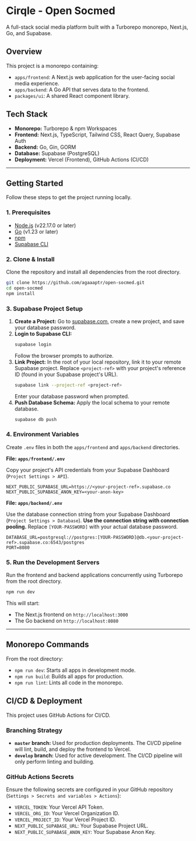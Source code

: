 # Cirqle - Open Socmed

A full-stack social media platform built with a Turborepo monorepo, Next.js, Go, and Supabase.

## Overview

This project is a monorepo containing:

- `apps/frontend`: A Next.js web application for the user-facing social media experience.
- `apps/backend`: A Go API that serves data to the frontend.
- `packages/ui`: A shared React component library.

## Tech Stack

- **Monorepo:** Turborepo & npm Workspaces
- **Frontend:** Next.js, TypeScript, Tailwind CSS, React Query, Supabase Auth
- **Backend:** Go, Gin, GORM
- **Database:** Supabase (PostgreSQL)
- **Deployment:** Vercel (Frontend), GitHub Actions (CI/CD)

---

## Getting Started

Follow these steps to get the project running locally.

### 1. Prerequisites

- [Node.js](https://nodejs.org/) (v22.17.0 or later)
- [Go](https://go.dev/) (v1.23 or later)
- [npm](https://www.npmjs.com/)
- [Supabase CLI](https://supabase.com/docs/guides/cli)

### 2. Clone & Install

Clone the repository and install all dependencies from the root directory.

```bash
git clone https://github.com/agaaaptr/open-socmed.git
cd open-socmed
npm install
```

### 3. Supabase Project Setup

1.  **Create a Project:** Go to [supabase.com](https://supabase.com), create a new project, and save your database password.
2.  **Login to Supabase CLI:**
    ```bash
    supabase login
    ```
    Follow the browser prompts to authorize.
3.  **Link Project:** In the root of your local repository, link it to your remote Supabase project. Replace `<project-ref>` with your project's reference ID (found in your Supabase project's URL).
    ```bash
    supabase link --project-ref <project-ref>
    ```
    Enter your database password when prompted.
4.  **Push Database Schema:** Apply the local schema to your remote database.
    ```bash
    supabase db push
    ```

### 4. Environment Variables

Create `.env` files in both the `apps/frontend` and `apps/backend` directories.

**File: `apps/frontend/.env`**

Copy your project's API credentials from your Supabase Dashboard (`Project Settings > API`).

```env
NEXT_PUBLIC_SUPABASE_URL=https://<your-project-ref>.supabase.co
NEXT_PUBLIC_SUPABASE_ANON_KEY=<your-anon-key>
```

**File: `apps/backend/.env`**

Use the database connection string from your Supabase Dashboard (`Project Settings > Database`). **Use the connection string with connection pooling.** Replace `[YOUR-PASSWORD]` with your actual database password.

```env
DATABASE_URL=postgresql://postgres:[YOUR-PASSWORD]@db.<your-project-ref>.supabase.co:6543/postgres
PORT=8080
```

### 5. Run the Development Servers

Run the frontend and backend applications concurrently using Turborepo from the root directory.

```bash
npm run dev
```

This will start:
- The Next.js frontend on `http://localhost:3000`
- The Go backend on `http://localhost:8080`

---

## Monorepo Commands

From the root directory:

- `npm run dev`: Starts all apps in development mode.
- `npm run build`: Builds all apps for production.
- `npm run lint`: Lints all code in the monorepo.

## CI/CD & Deployment

This project uses GitHub Actions for CI/CD.

### Branching Strategy

- **`master` branch:** Used for production deployments. The CI/CD pipeline will lint, build, and deploy the frontend to Vercel.
- **`develop` branch:** Used for active development. The CI/CD pipeline will only perform linting and building.

### GitHub Actions Secrets

Ensure the following secrets are configured in your GitHub repository (`Settings > Secrets and variables > Actions`):

- `VERCEL_TOKEN`: Your Vercel API Token.
- `VERCEL_ORG_ID`: Your Vercel Organization ID.
- `VERCEL_PROJECT_ID`: Your Vercel Project ID.
- `NEXT_PUBLIC_SUPABASE_URL`: Your Supabase Project URL.
- `NEXT_PUBLIC_SUPABASE_ANON_KEY`: Your Supabase Anon Key.
